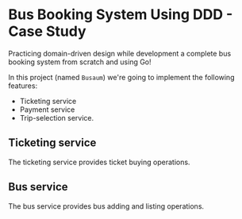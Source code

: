 # Bus Booking System Using DDD - Case Study

Practicing domain-driven design while development a complete bus booking system from scratch and using Go!

In this project (named `Busaum`) we're going to implement the following features:

- Ticketing service
- Payment service
- Trip-selection service.

## Ticketing service

The ticketing service provides ticket buying operations.

## Bus service

The bus service provides bus adding and listing operations.
